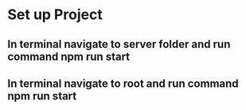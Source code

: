 #
# Set up Project
## In terminal navigate to server folder and run command npm run start
## In terminal navigate to root and run command npm run start
